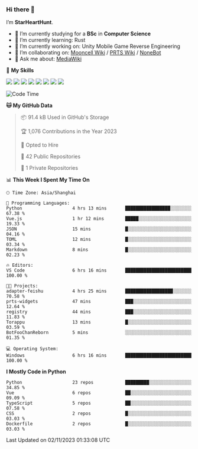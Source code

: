 ### Hi there 👋

I’m **StarHeartHunt**.

- 🏫 I’m currently studying for a **BSc** in **Computer Science**
- 🌱 I’m currently learning: Rust
- 🔭 I’m currently working on: Unity Mobile Game Reverse Engineering
- 👯 I’m collaborating on: [Mooncell Wiki](https://fgo.wiki/) / [PRTS Wiki](http://prts.wiki/) / [NoneBot](https://github.com/nonebot)
- 💬 Ask me about: [MediaWiki](https://www.mediawiki.org)

🌟 **My Skills**

![](https://img.shields.io/badge/-Python-3e74a2?style=flat-square&logo=Python&logoColor=fff)
![](https://img.shields.io/badge/-Node.js-339933?style=flat-square&logo=node.js&logoColor=fff)
![](https://img.shields.io/badge/-Vue-4fc08d?style=flat-square&logo=vue.js&logoColor=fff)
![](https://img.shields.io/badge/-React-2d98ce?style=flat-square&logo=React&logoColor=fff)
![](https://img.shields.io/badge/-TypeScript-3178C6?style=flat-square&logo=TypeScript&logoColor=fff)
![](https://img.shields.io/badge/-Docker-2496ED?style=flat-square&logo=Docker&logoColor=fff)
![](https://img.shields.io/badge/-Linux-000000?style=flat-square&logo=Linux&logoColor=fff)
![](https://img.shields.io/badge/-Dotnet-512bd4?style=flat-square&logo=.net&logoColor=fff)

<!--START_SECTION:waka-->
![Code Time](http://img.shields.io/badge/Code%20Time-717%20hrs%2043%20mins-blue)

**🐱 My GitHub Data** 

> 📦 91.4 kB Used in GitHub's Storage 
 > 
> 🏆 1,076 Contributions in the Year 2023
 > 
> 💼 Opted to Hire
 > 
> 📜 42 Public Repositories 
 > 
> 🔑 1 Private Repositories 
 > 
📊 **This Week I Spent My Time On** 

```text
🕑︎ Time Zone: Asia/Shanghai

💬 Programming Languages: 
Python                   4 hrs 13 mins       █████████████████░░░░░░░░   67.38 % 
Vue.js                   1 hr 12 mins        █████░░░░░░░░░░░░░░░░░░░░   19.33 % 
JSON                     15 mins             █░░░░░░░░░░░░░░░░░░░░░░░░   04.16 % 
TOML                     12 mins             █░░░░░░░░░░░░░░░░░░░░░░░░   03.34 % 
Markdown                 8 mins              █░░░░░░░░░░░░░░░░░░░░░░░░   02.23 % 

🔥 Editors: 
VS Code                  6 hrs 16 mins       █████████████████████████   100.00 % 

🐱‍💻 Projects: 
adapter-feishu           4 hrs 25 mins       ██████████████████░░░░░░░   70.58 % 
prts-widgets             47 mins             ███░░░░░░░░░░░░░░░░░░░░░░   12.64 % 
registry                 44 mins             ███░░░░░░░░░░░░░░░░░░░░░░   11.83 % 
Torappu                  13 mins             █░░░░░░░░░░░░░░░░░░░░░░░░   03.59 % 
BotFooChanReborn         5 mins              ░░░░░░░░░░░░░░░░░░░░░░░░░   01.35 % 

💻 Operating System: 
Windows                  6 hrs 16 mins       █████████████████████████   100.00 % 
```

**I Mostly Code in Python** 

```text
Python                   23 repos            █████████░░░░░░░░░░░░░░░░   34.85 % 
Vue                      6 repos             ██░░░░░░░░░░░░░░░░░░░░░░░   09.09 % 
TypeScript               5 repos             ██░░░░░░░░░░░░░░░░░░░░░░░   07.58 % 
CSS                      2 repos             █░░░░░░░░░░░░░░░░░░░░░░░░   03.03 % 
Dockerfile               2 repos             █░░░░░░░░░░░░░░░░░░░░░░░░   03.03 % 
```




 Last Updated on 02/11/2023 01:33:08 UTC
<!--END_SECTION:waka-->
